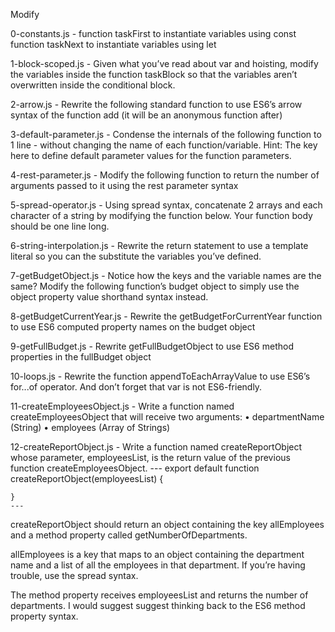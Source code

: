 Modify

0-constants.js - function taskFirst to instantiate variables using const
function taskNext to instantiate variables using let

1-block-scoped.js - Given what you’ve read about var and hoisting, modify the variables inside the function taskBlock so that the variables aren’t overwritten inside the conditional block.

2-arrow.js - Rewrite the following standard function to use ES6’s arrow syntax of the function add (it will be an anonymous function after)

3-default-parameter.js - Condense the internals of the following function to 1 line - without changing the name of each function/variable.
Hint: The key here to define default parameter values for the function parameters.

4-rest-parameter.js - Modify the following function to return the number of arguments passed to it using the rest parameter syntax

5-spread-operator.js - Using spread syntax, concatenate 2 arrays and each character of a string by modifying the function below. Your function body should be one line long.

6-string-interpolation.js - Rewrite the return statement to use a template literal so you can the substitute the variables you’ve defined.

7-getBudgetObject.js - Notice how the keys and the variable names are the same?
Modify the following function’s budget object to simply use the object property value shorthand syntax instead.

8-getBudgetCurrentYear.js - Rewrite the getBudgetForCurrentYear function to use ES6 computed property names on the budget object

9-getFullBudget.js - Rewrite getFullBudgetObject to use ES6 method properties in the fullBudget object

10-loops.js - Rewrite the function appendToEachArrayValue to use ES6’s for...of operator. And don’t forget that var is not ES6-friendly.

11-createEmployeesObject.js - Write a function named createEmployeesObject that will receive two arguments:
    • departmentName (String)
    • employees (Array of Strings)

12-createReportObject.js - Write a function named createReportObject whose parameter, employeesList, is the return value of the previous function createEmployeesObject.
    ---
    export default function createReportObject(employeesList) {

    }
    ---
createReportObject should return an object containing the key allEmployees and a method property called getNumberOfDepartments.

allEmployees is a key that maps to an object containing the department name and a list of all the employees in that department. If you’re having trouble, use the spread syntax.

The method property receives employeesList and returns the number of departments. I would suggest suggest thinking back to the ES6 method property syntax.